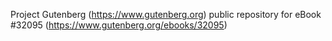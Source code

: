 Project Gutenberg (https://www.gutenberg.org) public repository for eBook #32095 (https://www.gutenberg.org/ebooks/32095)
